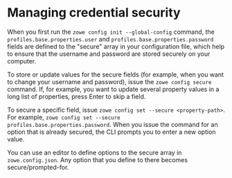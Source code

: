 # Managing credential security

When you first run the `zowe config init --global-config` command, the `profiles.base.properties.user` and `profiles.base.properties.password` fields are defined to the "secure" array in your configuration file, which help to ensure that the username and password are stored securely on your computer.

To store or update values for the secure fields (for example, when you want to change your username and password), issue the `zowe config secure` command. If, for example, you want to update several property values in a long list of properties, press Enter to skip a field.

To secure a specific field, issue `zowe config set --secure <property-path>`. For example, `zowe config set --secure profiles.base.properties.password`. When you issue the command for an option that is already secured, the CLI prompts you to enter a new option value.

You can use an editor to define options to the secure array in `zowe.config.json`. Any option that you define to there becomes secure/prompted-for.
